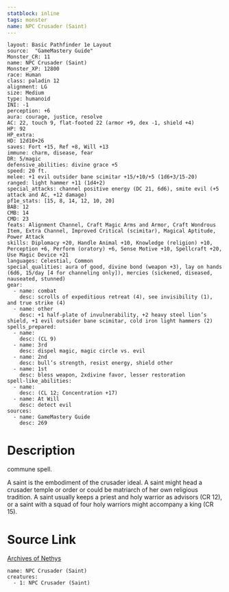 ```yaml
---
statblock: inline
tags: monster
name: NPC Crusader (Saint)
---
```

```statblock
layout: Basic Pathfinder 1e Layout
source:  "GameMastery Guide"
Monster_CR: 11
name: NPC Crusader (Saint)
Monster_XP: 12800
race: Human
class: paladin 12
alignment: LG
size: Medium
type: humanoid
INI: -1
perception: +6
aura: courage, justice, resolve
AC: 22, touch 9, flat-footed 22 (armor +9, dex -1, shield +4)
HP: 92
HP_extra: 
HD: 12d10+26
saves: Fort +15, Ref +8, Will +13
immune: charm, disease, fear
DR: 5/magic
defensive_abilities: divine grace +5
speed: 20 ft.
melee: +1 evil outsider bane scimitar +15/+10/+5 (1d6+3/15-20)
ranged: light hammer +11 (1d4+2)
special_attacks: channel positive energy (DC 21, 6d6), smite evil (+5 attack and AC, +12 damage)
pf1e_stats: [15, 8, 14, 12, 10, 20]
BAB: 12
CMB: 14
CMD: 23
feats: Alignment Channel, Craft Magic Arms and Armor, Craft Wondrous Item, Extra Channel, Improved Critical (scimitar), Magical Aptitude, Power Attack
skills: Diplomacy +20, Handle Animal +10, Knowledge (religion) +10, Perception +6, Perform (oratory) +6, Sense Motive +10, Spellcraft +20, Use Magic Device +21
languages: Celestial, Common
special_qualities: aura of good, divine bond (weapon +3), lay on hands (6d6, 15/day [4 for channeling only]), mercies (sickened, diseased, nauseated, stunned)
gear:
  - name: combat
    desc: scrolls of expeditious retreat (4), see invisibility (1), and true strike (4)
  - name: other
    desc: +1 half-plate of invulnerability, +2 heavy steel lion’s shield, +1 evil outsider bane scimitar, cold iron light hammers (2)
spells_prepared:
  - name:
    desc: (CL 9)
  - name: 3rd
    desc: dispel magic, magic circle vs. evil
  - name: 2nd
    desc: bull’s strength, resist energy, shield other
  - name: 1st
    desc: bless weapon, 2xdivine favor, lesser restoration
spell-like_abilities:
  - name:
    desc: (CL 12; Concentration +17)
  - name: At Will
    desc: detect evil
sources:
  - name: GameMastery Guide
    desc: 269
```
# Description
commune spell.

A saint is the embodiment of the crusader ideal. A saint might head a crusader temple or order or could be matriarch of her own religious tradition. A saint usually keeps a priest and holy warrior as advisors (CR 12), or a saint with a squad of four holy warriors might accompany a king (CR 15).
# Source Link
[Archives of Nethys](https://aonprd.com/NPCDisplay.aspx?ItemName=Crusader%20(Saint))
```encounter-table
name: NPC Crusader (Saint)
creatures:
  - 1: NPC Crusader (Saint)
```
